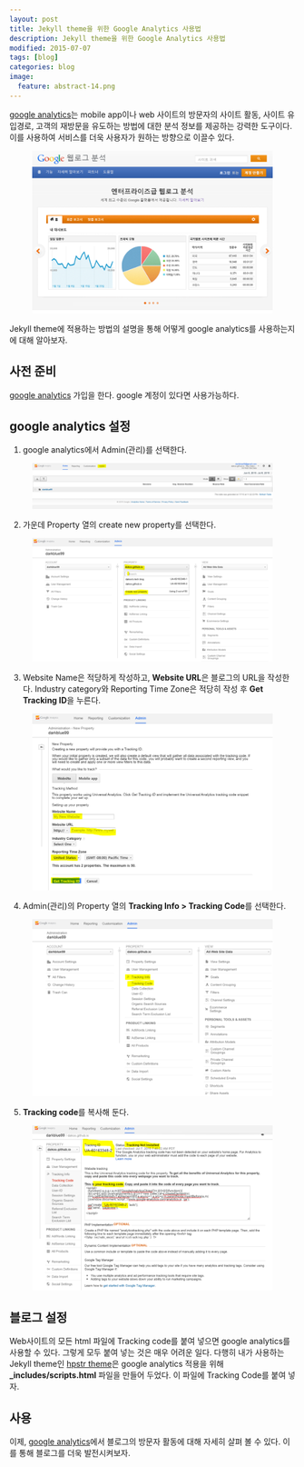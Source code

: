 ```yaml
---
layout: post
title: Jekyll theme을 위한 Google Analytics 사용법
description: Jekyll theme을 위한 Google Analytics 사용법
modified: 2015-07-07
tags: [blog]
categories: blog
image:
  feature: abstract-14.png
---
```


[google analytics](http://www.google.com/intl/ko_ALL/analytics/features/index.html)는 mobile app이나 web 사이트의 방문자의 사이트 활동, 사이트 유입경로, 고객의 재방문을 유도하는 방법에 대한 분석 정보를 제공하는 강력한 도구이다. 이를 사용하여 서비스를 더욱 사용자가 원하는 방향으로 이끌수 있다. 

<figure>
	<img src="/images/googleanalytics1.PNG" alt="">
</figure>

Jekyll theme에 적용하는 방법의 설명을 통해 어떻게 google analytics를 사용하는지에 대해 알아보자.  

## 사전 준비

[google analytics](http://www.google.com/intl/ko_ALL/analytics/index.html) 가입을 한다. google 계정이 있다면 사용가능하다. 

## google analytics 설정

1. google analytics에서 Admin(관리)를 선택한다. 

<figure>
	<img src="/images/googleanalytics2.PNG" alt="">
</figure>

2. 가운데 Property 열의 create new property를 선택한다. 

<figure>
	<img src="/images/googleanalytics3.PNG" alt="">
</figure>

3. Website Name은 적당하게 작성하고, **Website URL**은 블로그의 URL을 작성한다. Industry category와 Reporting Time Zone은 적당히 작성 후 **Get Tracking ID**을 누른다. 

<figure>
	<img src="/images/googleanalytics4.PNG" alt="">
</figure>

4. Admin(관리)의 Property 열의 **Tracking Info > Tracking Code**를 선택한다.

<figure>
	<img src="/images/googleanalytics5.PNG" alt="">
</figure>

5. **Tracking code**를 복사해 둔다. 

<figure>
	<img src="/images/googleanalytics6.PNG" alt="">
</figure>

## 블로그 설정

Web사이트의 모든 html 파일에 Tracking code를 붙여 넣으면 google analytics를 사용할 수 있다. 그렇게 모두 붙여 넣는 것은 매우 어려운 일다. 다행히 내가 사용하는 Jekyll theme인 [hpstr theme](https://mmistakes.github.io/hpstr-jekyll-theme/)은 google analytics 적용을 위해  **_includes/scripts.html** 파일을 만들어 두었다. 이 파일에 Tracking Code를 붙여 넣자. 

## 사용

이제, [google analytics](http://www.google.com/intl/ko_ALL/analytics/index.html)에서 블로그의 방문자 활동에 대해 자세히 살펴 볼 수 있다. 이를 통해 블로그를 더욱 발전시켜보자. 